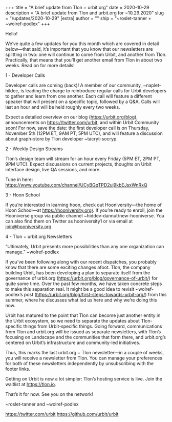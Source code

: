 +++
title = "A brief update from Tlon + urbit.org"
date = 2020-10-29
description = "A brief update from Tlon and urbit.org for ~10.29.2020"
slug = "/updates/2020-10-29"
[extra]
author = ""
ship = "~roslet-tanner + ~wolref-podlex"
+++

Hello!

We’ve quite a few updates for you this month which are covered in detail below—that said, it’s important that you know that our newsletters are splitting in two: one will continue to come from Urbit, and another from Tlon. Practically, that means that you’ll get another email from Tlon in about two weeks. Read on for more details!

1 - Developer Calls

Developer calls are coming (back)! A member of our community, ~naplet-hildec, is leading the charge to reintroduce regular calls for Urbit developers to gather and learn from one another. Each call will feature a different speaker that will present on a specific topic, followed by a Q&A. Calls will last an hour and will be held roughly every two weeks.

Expect a detailed overview on our blog (https://urbit.org/blog), announcements on https://twitter.com/urbit, and within Urbit Community soon! For now, save the date: the first developer call is on Thursday, November 5th (12PM ET, 9AM PT, 5PM UTC), and will feature a discussion about graph-store by Tlon developer ~tacryt-socryp.

2 - Weekly Design Streams

Tlon’s design team will stream for an hour every Friday (5PM ET, 2PM PT, 9PM UTC). Expect discussions on current projects, thoughts on Urbit interface design, live QA sessions, and more.

Tune in here: https://www.youtube.com/channel/UCyBGqTPD2uj9kbEJsxWnRxQ

3 - Hoon School

If you’re interested in learning hoon, check out Hooniversity—the home of Hoon School—at https://hooniversity.org/. If you’re ready to enroll, join the Hooniverse group via public channel ~hiddev-dannut/new-hooniverse. You can also find them on Twitter as hooniversity1 or via email at join@hooniversity.org.

4 - Tlon + urbit.org Newsletters

“Ultimately, Urbit presents more possibilities than any one organization can manage.”
~wolref-podlex

If you’ve been following along with our recent dispatches, you probably know that there are some exciting changes afoot. Tlon, the company building Urbit, has been developing a plan to separate itself from the governance of urbit.org (https://urbit.org/blog/governance-of-urbit/) for quite some time. Over the past few months, we have taken concrete steps to make this separation real. It might be a good idea to revisit ~wolref-podlex’s post (https://urbit.org/blog/first-steps-towards-urbit-org/) from this summer, where he discusses what led us here and why we’re doing this now.

Urbit has matured to the point that Tlon can become just another entity in the Urbit ecosystem, so we need to separate the updates about Tlon-specific things from Urbit-specific things. Going forward, communications from Tlon and urbit.org will be issued as separate newsletters, with Tlon’s focusing on Landscape and the communities that form there, and urbit.org’s centered on Urbit’s infrastructure and community-led initiatives.

Thus, this marks the last urbit.org + Tlon newsletter—in a couple of weeks, you will receive a newsletter from Tlon. You can manage your preferences for both of these newsletters independently by unsubscribing with the footer links.

Getting on Urbit is now a lot simpler: Tlon’s hosting service is live. Join the waitlist at https://tlon.io.

That’s it for now. See you on the network!

~roslet-tanner and ~wolref-podlex

https://twitter.com/urbit
https://github.com/urbit/urbit
